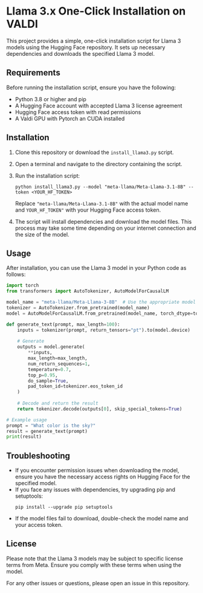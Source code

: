 # Llama 3.x One-Click Installation on VALDI

This project provides a simple, one-click installation script for Llama 3 models using the Hugging Face repository. It sets up necessary dependencies and downloads the specified Llama 3 model.

## Requirements

Before running the installation script, ensure you have the following:

- Python 3.8 or higher and pip
- A Hugging Face account with accepted Llama 3 license agreement
- Hugging Face access token with read permissions
- A Valdi GPU with Pytorch an CUDA installed

## Installation

1. Clone this repository or download the `install_llama3.py` script.
2. Open a terminal and navigate to the directory containing the script.
3. Run the installation script:

   ```
   python install_llama3.py --model "meta-llama/Meta-Llama-3.1-8B" --token <YOUR_HF_TOKEN>
   ```

   Replace `"meta-llama/Meta-Llama-3.1-8B"` with the actual model name and `YOUR_HF_TOKEN"` with your Hugging Face access token.
4. The script will install dependencies and download the model files. This process may take some time depending on your internet connection and the size of the model.

## Usage

After installation, you can use the Llama 3 model in your Python code as follows:

```python
import torch
from transformers import AutoTokenizer, AutoModelForCausalLM

model_name = "meta-llama/Meta-Llama-3-8B"  # Use the appropriate model name
tokenizer = AutoTokenizer.from_pretrained(model_name)
model = AutoModelForCausalLM.from_pretrained(model_name, torch_dtype=torch.float16, device_map="auto")

def generate_text(prompt, max_length=100):
    inputs = tokenizer(prompt, return_tensors="pt").to(model.device)
  
    # Generate
    outputs = model.generate(
        **inputs,
        max_length=max_length,
        num_return_sequences=1,
        temperature=0.7,
        top_p=0.95,
        do_sample=True,
        pad_token_id=tokenizer.eos_token_id
    )
  
    # Decode and return the result
    return tokenizer.decode(outputs[0], skip_special_tokens=True)

# Example usage
prompt = "What color is the sky?"
result = generate_text(prompt)
print(result)


```

## Troubleshooting

- If you encounter permission issues when downloading the model, ensure you have the necessary access rights on Hugging Face for the specified model.
- If you face any issues with dependencies, try upgrading pip and setuptools:
  ```
  pip install --upgrade pip setuptools
  ```
- If the model files fail to download, double-check the model name and your access token.

## License

Please note that the Llama 3 models may be subject to specific license terms from Meta. Ensure you comply with these terms when using the model.

For any other issues or questions, please open an issue in this repository.
